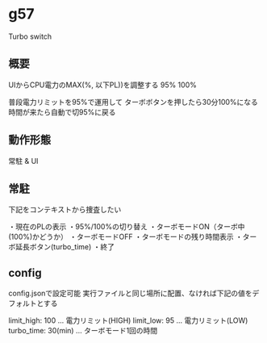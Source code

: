 # g57

Turbo switch

## 概要

UIからCPU電力のMAX(%, 以下PL))を調整する
95% 100%

普段電力リミットを95%で運用して
ターボボタンを押したら30分100%になる
時間が来たら自動で切95%に戻る

## 動作形態

常駐 & UI

## 常駐

下記をコンテキストから捜査したい

・現在のPLの表示
・95%/100%の切り替え
・ターボモードON（ターボ中(100%)かどうか）
・ターボモードOFF
・ターボモードの残り時間表示
・ターボ延長ボタン(turbo_time)
・終了

## config

config.jsonで設定可能
実行ファイルと同じ場所に配置、なければ下記の値をデフォルトとする

limit_high: 100 ... 電力リミット(HIGH)
limit_low: 95 ... 電力リミット(LOW)
turbo_time: 30(min) ... ターボモード1回の時間



